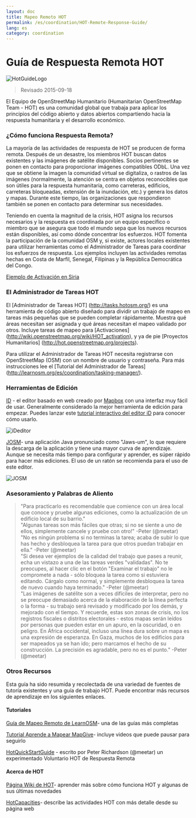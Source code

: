 ```yaml
---
layout: doc
title: Mapeo Remoto HOT  
permalink: /es/coordination/HOT-Remote-Response-Guide/ 
lang: es
category: coordination
---
```


# Guía de Respuesta Remota HOT   

![HotGuideLogo](/images/hot-logo.png)  

> Revisado 2015-09-18  

El Equipo de OpenStreetMap Humanitario (Humanitarian OpenStreetMap Team - HOT) es una comunidad global que trabaja para aplicar los principios del código abierto y datos abiertos compartiendo hacia la respuesta humanitaria y el desarrollo económico.  

### ¿Cómo funciona Respuesta Remota?  

La mayoría de las actividades de respuesta de HOT se producen de forma remota. Después de un desastre, los miembros HOT buscan datos existentes y las imágenes de satélite disponibles. Socios pertinentes se ponen en contacto para proporcionar imágenes compatibles ODbL. Una vez que se obtiene la imagen la comunidad virtual se digitaliza, o rastros de las imágenes (normalmente, la atención se centra en objetos reconocibles que son útiles para la respuesta humanitaria, como carreteras, edificios, carreteras bloqueadas, extensión de la inundación, etc.) y genera los datos y mapas. Durante este tiempo, las organizaciones que respondieron también se ponen en contacto para determinar sus necesidades.  

Teniendo en cuenta la magnitud de la crisis, HOT asigna los recursos necesarios y la respuesta es coordinada por un equipo específico o miembro que se asegura que todo el mundo sepa que los nuevos recursos están disponibles, así como dónde concentrar los esfuerzos. HOT fomenta la participación de la comunidad OSM y, si existe, actores locales existentes para utilizar herramientas como el Administrador de Tareas para coordinar los esfuerzos de respuesta. Los ejemplos incluyen las actividades remotas hechas en Costa de Marfil, Senegal, Filipinas y la República Democrática del Congo.  

[Ejemplo  de Activación en Siria](http://hot.openstreetmap.org/updates/2013-01-28_syria_activation)  

### El Administrador de Tareas HOT 

El [Administrador de Tareas HOT] (http://tasks.hotosm.org/) es una herramienta de código abierto diseñado para dividir un trabajo de mapeo en tareas más pequeñas que se pueden completar rápidamente. Muestra qué áreas necesitan ser asignada y qué áreas necesitan el mapeo validado por otros. Incluye tareas de mapeo para [Activaciones] (http://wiki.openstreetmap.org/wiki/HOT_activation), y ya de pie [Proyectos Humanitarios] (http://hot.openstreetmap.org/projects).  

Para utilizar el Administrador de Tareas HOT necesita registrarse con OpenStreetMap (OSM) con un nombre de usuario y contraseña. Para más instrucciones lee el [Tutorial del Administrador de Tareas] (http://learnosm.org/es/coordination/tasking-manager/).  


### Herramientas de Edición 

[ID](http://learnosm.org/es/beginner/id-editor/) - el editor basado en web creado por [Mapbox](www.mapbox.com) con una interfaz muy fácil de usar. Generalmente considerado la mejor herramienta de edición para empezar. Puedes lanzar este [tutorial interactivo del editor iD](http://ideditor.com/) para conocer cómo usarlo.  

![iDeditor](https://blog.openstreetmap.org/wp-content/uploads/2013/08/id-editor-sotm-us-2013-venue-screenshot.png)  


[JOSM](https://josm.openstreetmap.de/)- una aplicación Java pronunciado como "Jaws-um", lo que requiere la descarga de la aplicación y tiene una mayor curva de aprendizaje. Aunque se necesita más tiempo para configurar y aprender, es súper rápido para hacer más ediciones. El uso de un ratón se recomienda para el uso de este editor.  

![JOSM](http://njgeo.org/wp-content/uploads/2010/07/josm_osm_editor.png)  

### Asesoramiento y Palabras de Aliento

> "Para practicarlo es recomendable que comience con un área local que conoce y pruebe algunas ediciones, como la actualización de un edificio local de su barrio."   
> "Algunas tareas son más fáciles que otras; si no se siente a uno de ellos, simplemente cancele y pruebe con otro!" -Peter (@meetar)   
> "No es ningún problema si no terminas la tarea; acaba de subir lo que has hecho y desbloquea la tarea para que otros puedan trabajar en ella." -Peter (@meetar)    
> "Si desea ver ejemplos de la calidad del trabajo que pases a reunir, echa un vistazo a una de las tareas verdes "validadas". No te preocupes, al hacer clic en el botón "Examinar el trabajo" no le compromete a nada - sólo bloquea la tarea como si estuviera editando. Cárgalo como normal, y simplemente desbloquea la tarea de nuevo cuando haya terminado." -Peter (@meetar)    
> "Las imágenes de satélite son a veces difíciles de interpretar, pero no se preocupe demasiado acerca de la elaboración de la línea perfecta o la forma - su trabajo será revisado y modificado por los demás, y mejorado con el tiempo. Y recuerde, estas son zonas de crisis, no los registros fiscales o distritos electorales - estos mapas serán leídos por personas que pueden estar en un apuro, en la oscuridad, o en peligro. En África occidental, incluso una línea dura sobre un mapa es una expresión de esperanza. En Gaza, muchos de los edificios para ser mapeados ya se han ido; pero marcamos el hecho de su construcción. La precisión es agradable, pero no es el punto." -Peter (@meetar)   
 
### Otros Recursos  

Esta guía ha sido resumida y recolectada de una variedad de fuentes de tutoría existentes y una guía de trabajo HOT. Puede encontrar más recursos de aprendizaje en los siguientes enlaces.  

#### Tutoriales

[Guía de Mapeo Remoto de LearnOSM](http://learnosm.org/es/coordination/remote/)- una de las guías más completas  

[Tutorial Aprende a Mapear MapGive](http://mapgive.state.gov/learn-to-map/)- incluye videos que puede pausar para seguirlo  

[HotQuickStartGuide](https://gist.github.com/meetar/b9929dfec129d1d7f5f2) - escrito por Peter Richardson (@meetar) un experimentado Voluntario HOT de Respuesta Remota  

#### Acerca de HOT  

[Página Wiki de HOT](http://wiki.openstreetmap.org/wiki/Humanitarian_OSM_Team)-  aprender más sobre cómo funciona HOT y algunas de sus últimas novedades  

[HotCapacities](http://hot.openstreetmap.org/about/hot_capacities)- describe las actividades HOT con más detalle desde su página web  